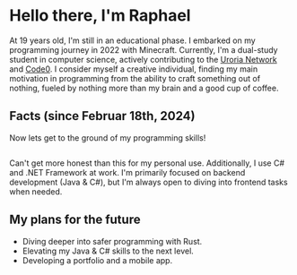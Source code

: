 # Hello there, I'm Raphael 

At 19 years old, I'm still in an educational phase. I embarked on my programming journey in 2022 with Minecraft. Currently, I'm a dual-study student in computer science, actively contributing to the [Uroria Network](https://github.com/Uroria) and [Code0](https://github.com/code0-tech). I consider myself a creative individual, finding my main motivation in programming from the ability to craft something out of nothing, fueled by nothing more than my brain and a good cup of coffee.

## Facts (since Februar 18th, 2024)
Now lets get to the ground of my programming skills!

<picture> 
  <source
    srcset="[https://github-readme-stats.vercel.app/api/wakatime?username=raphaelgoetz&theme=dark&hide_title=true&hide_border=true](https://github-readme-stats.vercel.app/api/wakatime?username=raphaelgoetz&theme=dark&hide_title=true&hide_border=true&hide=Gitignore%20file,SVG,Text,XML,CSV/TSV,PRoperties,Groovy,Grade)"
    media="(prefers-color-scheme: dark)"
    />
  <img />
</picture>

Can't get more honest than this for my personal use. Additionally, I use C# and .NET Framework at work. I'm primarily focused on backend development (Java & C#), but I'm always open to diving into frontend tasks when needed.

## My plans for the future
- Diving deeper into safer programming with Rust.
- Elevating my Java & C# skills to the next level.
- Developing a portfolio and a mobile app.
